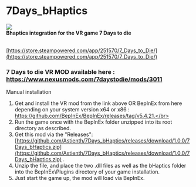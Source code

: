 # 7Days_bHaptics
<img src="https://cdn.cloudflare.steamstatic.com/steam/apps/251570/header.jpg?t=1692918569" />
</br>
<b>Bhaptics integration for the VR game 7 Days to die</b>

</br>[https://store.steampowered.com/app/251570/7_Days_to_Die/](https://store.steampowered.com/app/251570/7_Days_to_Die/)

### 7 Days to die VR MOD available here : https://www.nexusmods.com/7daystodie/mods/3011

Manual installation</br>
1) Get and install the VR mod from the link above OR BepInEx from here depending on your system version x64 or x86 : https://github.com/BepInEx/BepInEx/releases/tag/v5.4.21.</br>
2) Run the game once with the BepInEx folder unzipped into its root directory as described.</br>
3) Get this mod via the "Releases": [https://github.com/Astienth/7Days_bHaptics/releases/download/1.0.0/7Days_bHaptics.zip](https://github.com/Astienth/7Days_bHaptics/releases/download/1.0.0/7Days_bHaptics.zip) .</br>
4) Unzip the file, and place the two .dll files as well as the bHaptics folder into the BepInEx\Plugins directory of your game installation.</br>
5) Just start the game up, the mod will load via BepInEx.</br>


